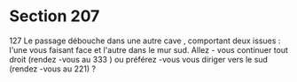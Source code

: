 # Section 207

127
Le passage débouche dans une autre cave , comportant deux
issues : l'une vous faisant face et l'autre dans le mur sud. Allez -
vous continuer tout droit (rendez -vous au 333 ) ou préférez -vous
vous diriger vers le sud (rendez -vous au 221) ?